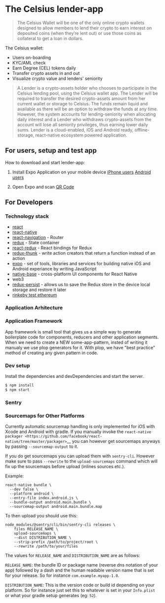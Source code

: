 # The Celsius lender-app
>The Celsius Wallet will be one of the only online crypto wallets designed to allow members to lend their crypto to earn interest on deposited coins (when they’re lent out) or use those coins as collateral to get a loan in dollars.


The Celsius wallet:
  - Users on-boarding
  - KYC/AML check
  - Earn Degree (CEL) tokens daily
  - Transfer crypto assets in and out
  - Visualize crypto value and lenders' seniority 


> A Lender is a crypto-assets holder who chooses to participate in the Celsius lending pool, using the Celsius wallet app. The Lender will be required to transfer the desired crypto-assets amount from her current wallet or storage to Celsius. The funds remain liquid and available as there will be an option to withdraw the funds at any time. However, the system accounts for lending-seniority when allocating daily interest and a Lender who withdraws crypto-assets from the account will lose all seniority privileges, thus earning lower daily sums.
Lender is a cloud-enabled, iOS and Android ready, offline-storage, react-native ecosystem powered application.

## For users, setup and test app

How to download and start lender-app:

1. Install Expo Application on your mobile device
[iPhone users](https://itunes.apple.com/us/app/expo-client/id982107779)
[Android users](https://play.google.com/store/apps/details?id=host.exp.exponent&hl=en)

2. Open Expo and scan [QR Code](https://expo.io/@mvp/lender-app)

## For Developers

### Technology stack

* [react](https://github.com/facebook/react)
* [react-native](https://github.com/facebook/react-native)
* [react-navigation](https://github.com/react-community/react-navigation) - Router
* [redux](https://github.com/reactjs/redux) -  State container
* [react-redux](https://github.com/reactjs/react-redux) - React bindings for Redux
* [redux-thunk](https://stackoverflow.com/questions/35411423/how-to-dispatch-a-redux-action-with-a-timeout/35415559#35415559) - write action creators that return a function instead of an action
* [expo](https://docs.expo.io/versions/latest/index.html) - set of tools, libraries and services for building native iOS and Android experiance by writing JavaScript
* [native-base](https://docs.nativebase.io/) - cross-platform UI components for React Native
* web3
* [redux-persist](https://www.npmjs.com/package/redux-persist) - allows us to save the Redux store in the device local storage and restore it later
* [rinkeby test ethereum](https://rinkeby.etherscan.io/)
### Application Arhitecture

### Application Framework
App framework is small tool that gives us a simple way to generate
boilerplate code for components, reducers and other application segments.
When we need to create a NEW some-app-pattern, insted of writing it manualy
we use plop generators for it.
With plop, we have "best practice" method of creating any given 
pattern in code.
 
### Dev setup

Install the dependencies and devDependencies and start the server.

```sh
$ npm install
$ npm start
```

### Sentry

### Sourcemaps for Other Platforms

Currently automatic sourcemap handling is only implemented for iOS with
Xcode and Android with gradle.  If you manually invoke the `react-native
packager <https://github.com/facebook/react-native/tree/master/packager>`__
you can however get sourcemaps anyways by passing `--sourcemap-output` to it.

If you do get sourcemaps you can upload them with ``sentry-cli``.  However
make sure to pass ``--rewrite`` to the ``upload-sourcemaps`` command which
will fix up the sourcemaps before upload (inlines sources etc.).

Example:

    react-native bundle \
      --dev false \
      --platform android \
      --entry-file index.android.js \
      --bundle-output android.main.bundle \
      --sourcemap-output android.main.bundle.map

To then upload you should use this:

    node_modules/@sentry/cli/bin/sentry-cli releases \
        files RELEASE_NAME \
        upload-sourcemaps \
        --dist DISTRIBUTION_NAME \
        --strip-prefix /path/to/project/root \
        --rewrite /path/to/your/files

The values for ``RELEASE_NAME`` and ``DISTRIBUTION_NAME`` are as follows:

``RELEASE_NAME``:
    the bundle ID or package name (reverse dns notation of your app)
    followed by a dash and the human readable version name that is set for
    your release.  So for instance ``com.example.myapp-1.0``.

``DISTRIBUTION_NAME``:
    This is the version code or build id depending on your platform.  So
    for instance just set this to whatever is set in your `Info.plist` or
    what your gradle setup generates (eg: ``52``).
